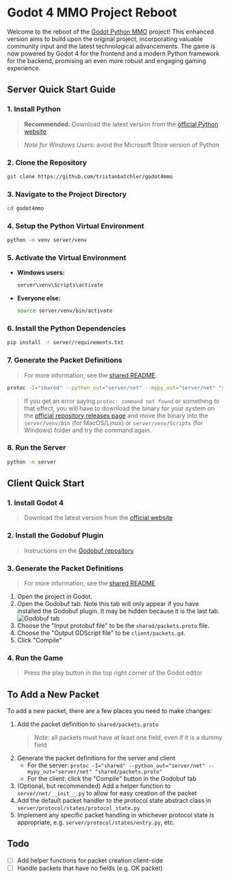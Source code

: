 # Godot 4 MMO Project Reboot

Welcome to the reboot of the [Godot Python MMO](https://tbat.me/projects/godot-python-mmo-tutorial-series) project! This enhanced version aims to build upon the original project, incorporating valuable community input and the latest technological advancements. The game is now powered by Godot 4 for the frontend and a modern Python framework for the backend, promising an even more robust and engaging gaming experience.

## Server Quick Start Guide

### 1. Install Python
> **Recommended:** Download the latest version from the [official Python website](https://www.python.org/downloads/)

> *Note for Windows Users:* avoid the Microsoft Store version of Python

### 2. Clone the Repository
```bash
git clone https://github.com/tristanbatchler/godot4mmo
```

### 3. Navigate to the Project Directory
```bash
cd godot4mmo
```

### 4. Setup the Python Virtual Environment
```bash
python -m venv server/venv
```

### 5. Activate the Virtual Environment
* **Windows users:**
    ```powershell
    server\venv\Scripts\activate
    ```

* **Everyone else:**
    ```bash
    source server/venv/bin/activate
    ```

### 6. Install the Python Dependencies
```bash
pip install -r server/requirements.txt
```

### 7. Generate the Packet Definitions 
> For more information, see the [shared README](shared/README.md).
```bash
protoc -I="shared" --python_out="server/net" --mypy_out="server/net" "shared/packets.proto"
```
> If you get an error saying `protoc: command not found` or something to that effect, you will have to download the 
> binary for your system on the [official repository releases page](https://github.com/protocolbuffers/protobuf/releases) 
> and move the binary into the `server/venv/bin` (for MacOS/Linux) or `server/venv/Scripts` (for Windows) folder and 
> try the command again.

### 8. Run the Server
```bash
python -m server
```

## Client Quick Start
### 1. Install Godot 4
> Download the latest version from the [official website](https://godotengine.org/download)

### 2. Install the Godobuf Plugin 
> Instructions on the [Godobuf repository](https://github.com/oniksan/godobuf)

### 3. Generate the Packet Definitions
> For more information, see the [shared README](shared/README.md)

1. Open the project in Godot.
1. Open the Godobuf tab. Note this tab will only appear if you have installed the Godobuf plugin. It may be hidden because it is the last tab.
    ![Godobuf tab](https://github.com/oniksan/godobuf/raw/master/readme-images/7.png)
1. Choose the "Input protobuf file" to be the `shared/packets.proto` file.
1. Choose the "Output GDScript file" to be `client/packets.gd`.
1. Click "Compile"

### 4. Run the Game
> Press the play button in the top right corner of the Godot editor

## To Add a New Packet
To add a new packet, there are a few places you need to make changes:
1. Add the packet definition to `shared/packets.proto`
    > *Note:* all packets must have at least one field, even if it is a dummy field
1. Generate the packet definitions for the server and client
    * For the server: `protoc -I="shared" --python_out="server/net" --mypy_out="server/net" "shared/packets.proto"`
    * For the client: click the "Compile" button in the Godobuf tab
1. (Optional, but recommended) Add a helper function to `server/net/__init__.py` to allow for easy creation of the packet
1. Add the default packet handler to the protocol state abstract class in `server/protocol/states/protocol_state.py`
1. Implement any specific packet handling in whichever protocol state is appropriate, e.g. `server/protocol/states/entry.py`, etc.

## Todo
* [ ] Add helper functions for packet creation client-side
* [ ] Handle packets that have no fields (e.g. OK packet)